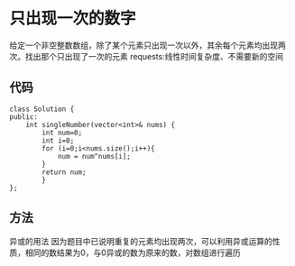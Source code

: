 # 只出现一次的数字
给定一个非空整数数组，除了某个元素只出现一次以外，其余每个元素均出现两次。找出那个只出现了一次的元素
requests:线性时间复杂度、不需要新的空间
## 代码
```
class Solution {
public:
    int singleNumber(vector<int>& nums) {
        int num=0;
        int i=0;
        for (i=0;i<nums.size();i++){
            num = num^nums[i];
        }
        return num;
        }
};
```
## 方法
异或的用法
因为题目中已说明重复的元素均出现两次，可以利用异或运算的性质，相同的数结果为0，与0异或的数为原来的数，对数组进行遍历

